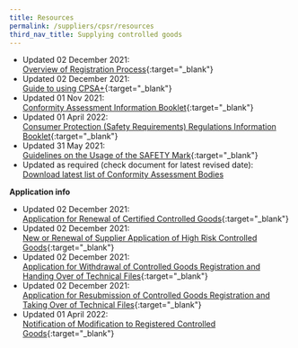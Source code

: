 ```yaml
---
title: Resources
permalink: /suppliers/cpsr/resources
third_nav_title: Supplying controlled goods
---
```

* Updated 02 December 2021:<br>
[Overview of Registration Process](/files/overview-cps-registration.pdf){:target="_blank"}
* Updated 02 December 2021:<br>
[Guide to using CPSA+](/images/cpsr-resources/guide-to-sdoc-application-and-renewal.pdf){:target="_blank"}
* Updated 01 Nov 2021:<br>
[Conformity Assessment Information Booklet](/images/cpsr-resources/cab-info-booklet.pdf){:target="_blank"}
* Updated 01 April 2022:<br>
[Consumer Protection (Safety Requirements) Regulations Information Booklet](/files/cps-info-booklet.pdf){:target="_blank"}
* Updated 31 May 2021:<br>
[Guidelines on the Usage of the SAFETY Mark](/images/cpsr-resources/guidelines-on-the-usage-of-the-safety-mark.pdf){:target="_blank"}
* Updated as required (check document for latest revised date):<br>
 [Download latest list of  Conformity Assessment Bodies](https://www.go.gov.sg/list-of-cps-cab)

**Application info**
* Updated 02 December 2021:<br>
[Application for Renewal of Certified Controlled Goods](/images/cpsr-application-info/coc07-application-for-renewal-of-certified-controlled-goods.pdf){:target="_blank"}
* Updated 02 December 2021:<br>
[New or Renewal of Supplier Application of High Risk Controlled Goods](/images/cpsr-application-info/new-renewal-of-supplier-application-of-high-risk-controlled-goods.pdf){:target="_blank"}
* Updated 02 December 2021:<br>
[Application for Withdrawal of Controlled Goods Registration and Handing Over of Technical Files](/images/cpsr-application-info/coc-11a-transfer-of-coc.pdf){:target="_blank"}
* Updated 02 December 2021:<br>
[Application for Resubmission of Controlled Goods Registration and Taking Over of Technical Files](/images/cpsr-application-info/coc-11b-transfer-of-coc.pdf){:target="_blank"}
* Updated 01 April 2022:<br>
[Notification of Modification to Registered Controlled Goods](/files/Notification-of-Modification-to-Registered-Controlled-Goods.pdf){:target="_blank"}